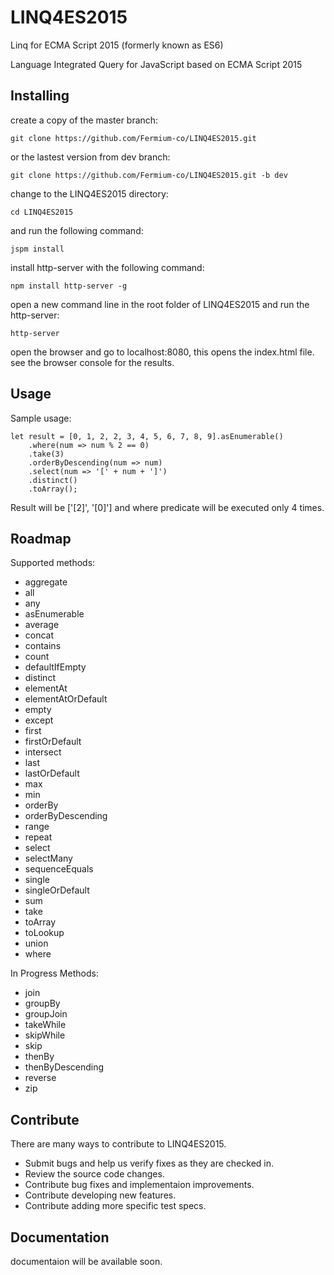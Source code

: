 # LINQ4ES2015
Linq for ECMA Script 2015 (formerly known as ES6)

Language Integrated Query for JavaScript based on ECMA Script 2015

## Installing

create a copy of the master branch:

    git clone https://github.com/Fermium-co/LINQ4ES2015.git

or the lastest version from dev branch:

    git clone https://github.com/Fermium-co/LINQ4ES2015.git -b dev

change to the LINQ4ES2015 directory:

    cd LINQ4ES2015

and run the following command:

    jspm install

install http-server with the following command:

    npm install http-server -g

open a new command line in the root folder of LINQ4ES2015 and run the http-server:

    http-server
    
open the browser and go to localhost:8080, this opens the index.html file.
see the browser console for the results.

## Usage

Sample usage:

	let result = [0, 1, 2, 2, 3, 4, 5, 6, 7, 8, 9].asEnumerable()
		.where(num => num % 2 == 0)
		.take(3)
		.orderByDescending(num => num)
		.select(num => '[' + num + ']')
		.distinct()
		.toArray();

Result will be ['[2]', '[0]'] and where predicate will be executed only 4 times.

## Roadmap

Supported methods:
* aggregate
* all
* any
* asEnumerable
* average
* concat
* contains
* count
* defaultIfEmpty
* distinct
* elementAt
* elementAtOrDefault
* empty
* except
* first
* firstOrDefault
* intersect
* last
* lastOrDefault
* max
* min
* orderBy
* orderByDescending
* range
* repeat
* select
* selectMany
* sequenceEquals
* single
* singleOrDefault
* sum
* take
* toArray
* toLookup
* union
* where

In Progress Methods:
* join
* groupBy
* groupJoin
* takeWhile
* skipWhile
* skip
* thenBy
* thenByDescending
* reverse
* zip

## Contribute

There are many ways to contribute to LINQ4ES2015.

* Submit bugs and help us verify fixes as they are checked in.
* Review the source code changes.
* Contribute bug fixes and implementaion improvements.
* Contribute developing new features.
* Contribute adding more specific test specs. 

## Documentation

documentaion will be available soon.